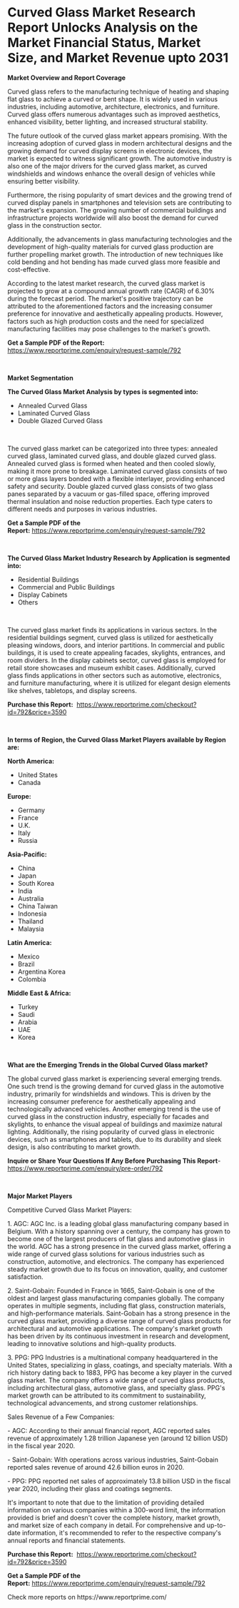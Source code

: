 <p><h1>Curved Glass Market Research Report Unlocks Analysis on the Market Financial Status, Market Size, and Market Revenue upto 2031</h1></p><p><strong>Market Overview and Report Coverage</strong></p>
<p><p>Curved glass refers to the manufacturing technique of heating and shaping flat glass to achieve a curved or bent shape. It is widely used in various industries, including automotive, architecture, electronics, and furniture. Curved glass offers numerous advantages such as improved aesthetics, enhanced visibility, better lighting, and increased structural stability.</p><p>The future outlook of the curved glass market appears promising. With the increasing adoption of curved glass in modern architectural designs and the growing demand for curved display screens in electronic devices, the market is expected to witness significant growth. The automotive industry is also one of the major drivers for the curved glass market, as curved windshields and windows enhance the overall design of vehicles while ensuring better visibility.</p><p>Furthermore, the rising popularity of smart devices and the growing trend of curved display panels in smartphones and television sets are contributing to the market's expansion. The growing number of commercial buildings and infrastructure projects worldwide will also boost the demand for curved glass in the construction sector.</p><p>Additionally, the advancements in glass manufacturing technologies and the development of high-quality materials for curved glass production are further propelling market growth. The introduction of new techniques like cold bending and hot bending has made curved glass more feasible and cost-effective.</p><p>According to the latest market research, the curved glass market is projected to grow at a compound annual growth rate (CAGR) of 6.30% during the forecast period. The market's positive trajectory can be attributed to the aforementioned factors and the increasing consumer preference for innovative and aesthetically appealing products. However, factors such as high production costs and the need for specialized manufacturing facilities may pose challenges to the market's growth.</p></p>
<p><strong>Get a Sample PDF of the Report:</strong> <a href="https://www.reportprime.com/enquiry/request-sample/792">https://www.reportprime.com/enquiry/request-sample/792</a></p>
<p>&nbsp;</p>
<p><strong>Market Segmentation</strong></p>
<p><strong>The Curved Glass Market Analysis by types is segmented into:</strong></p>
<p><ul><li>Annealed Curved Glass</li><li>Laminated Curved Glass</li><li>Double Glazed Curved Glass</li></ul></p>
<p>&nbsp;</p>
<p><p>The curved glass market can be categorized into three types: annealed curved glass, laminated curved glass, and double glazed curved glass. Annealed curved glass is formed when heated and then cooled slowly, making it more prone to breakage. Laminated curved glass consists of two or more glass layers bonded with a flexible interlayer, providing enhanced safety and security. Double glazed curved glass consists of two glass panes separated by a vacuum or gas-filled space, offering improved thermal insulation and noise reduction properties. Each type caters to different needs and purposes in various industries.</p></p>
<p><strong>Get a Sample PDF of the Report:</strong>&nbsp;<a href="https://www.reportprime.com/enquiry/request-sample/792">https://www.reportprime.com/enquiry/request-sample/792</a></p>
<p>&nbsp;</p>
<p><strong>The Curved Glass Market Industry Research by Application is segmented into:</strong></p>
<p><ul><li>Residential Buildings</li><li>Commercial and Public Buildings</li><li>Display Cabinets</li><li>Others</li></ul></p>
<p>&nbsp;</p>
<p><p>The curved glass market finds its applications in various sectors. In the residential buildings segment, curved glass is utilized for aesthetically pleasing windows, doors, and interior partitions. In commercial and public buildings, it is used to create appealing facades, skylights, entrances, and room dividers. In the display cabinets sector, curved glass is employed for retail store showcases and museum exhibit cases. Additionally, curved glass finds applications in other sectors such as automotive, electronics, and furniture manufacturing, where it is utilized for elegant design elements like shelves, tabletops, and display screens.</p></p>
<p><strong>Purchase this Report:</strong>&nbsp; <a href="https://www.reportprime.com/checkout?id=792&price=3590">https://www.reportprime.com/checkout?id=792&price=3590</a></p>
<p>&nbsp;</p>
<p><strong>In terms of Region, the Curved Glass Market Players available by Region are:</strong></p>
<p>
    <p> <strong> North America: </strong>
        <ul>
            <li>United States</li>
            <li>Canada</li>
        </ul>
        </p> 
    <p> <strong> Europe: </strong>
        <ul>
            <li>Germany</li>
            <li>France</li>
            <li>U.K.</li>
            <li>Italy</li>
            <li>Russia</li>
        </ul>
        </p> 
    <p> <strong> Asia-Pacific: </strong>
        <ul>
            <li>China</li>
            <li>Japan</li>
            <li>South Korea</li>
            <li>India</li>
            <li>Australia</li>
            <li>China Taiwan</li>
            <li>Indonesia</li>
            <li>Thailand</li>
            <li>Malaysia</li>
        </ul>
        </p> 
    <p> <strong> Latin America: </strong>
        <ul>
            <li>Mexico</li>
            <li>Brazil</li>
            <li>Argentina Korea</li>
            <li>Colombia</li>
        </ul>
        </p> 
    <p> <strong> Middle East & Africa: </strong>
        <ul>
            <li>Turkey</li>
            <li>Saudi</li>
            <li>Arabia</li>
            <li>UAE</li>
            <li>Korea</li>
        </ul>
    </p>
    </p>
<p>&nbsp;</p>
<p><strong>What are the Emerging Trends in the Global Curved Glass market?</strong></p>
<p><p>The global curved glass market is experiencing several emerging trends. One such trend is the growing demand for curved glass in the automotive industry, primarily for windshields and windows. This is driven by the increasing consumer preference for aesthetically appealing and technologically advanced vehicles. Another emerging trend is the use of curved glass in the construction industry, especially for facades and skylights, to enhance the visual appeal of buildings and maximize natural lighting. Additionally, the rising popularity of curved glass in electronic devices, such as smartphones and tablets, due to its durability and sleek design, is also contributing to market growth.</p></p>
<p><strong>Inquire or Share Your Questions If Any Before Purchasing This Report</strong>- <a href="https://www.reportprime.com/enquiry/pre-order/792">https://www.reportprime.com/enquiry/pre-order/792</a></p>
<p>&nbsp;</p>
<p><strong>Major Market Players</strong></p>
<p><p>Competitive Curved Glass Market Players:</p><p>1. AGC: AGC Inc. is a leading global glass manufacturing company based in Belgium. With a history spanning over a century, the company has grown to become one of the largest producers of flat glass and automotive glass in the world. AGC has a strong presence in the curved glass market, offering a wide range of curved glass solutions for various industries such as construction, automotive, and electronics. The company has experienced steady market growth due to its focus on innovation, quality, and customer satisfaction.</p><p>2. Saint-Gobain: Founded in France in 1665, Saint-Gobain is one of the oldest and largest glass manufacturing companies globally. The company operates in multiple segments, including flat glass, construction materials, and high-performance materials. Saint-Gobain has a strong presence in the curved glass market, providing a diverse range of curved glass products for architectural and automotive applications. The company's market growth has been driven by its continuous investment in research and development, leading to innovative solutions and high-quality products.</p><p>3. PPG: PPG Industries is a multinational company headquartered in the United States, specializing in glass, coatings, and specialty materials. With a rich history dating back to 1883, PPG has become a key player in the curved glass market. The company offers a wide range of curved glass products, including architectural glass, automotive glass, and specialty glass. PPG's market growth can be attributed to its commitment to sustainability, technological advancements, and strong customer relationships.</p><p>Sales Revenue of a Few Companies:</p><p>- AGC: According to their annual financial report, AGC reported sales revenue of approximately 1.28 trillion Japanese yen (around 12 billion USD) in the fiscal year 2020.</p><p>- Saint-Gobain: With operations across various industries, Saint-Gobain reported sales revenue of around 42.6 billion euros in 2020.</p><p>- PPG: PPG reported net sales of approximately 13.8 billion USD in the fiscal year 2020, including their glass and coatings segments.</p><p>It's important to note that due to the limitation of providing detailed information on various companies within a 300-word limit, the information provided is brief and doesn't cover the complete history, market growth, and market size of each company in detail. For comprehensive and up-to-date information, it's recommended to refer to the respective company's annual reports and financial statements.</p></p>
<p><strong>Purchase this Report:</strong>&nbsp;&nbsp;<a href="https://www.reportprime.com/checkout?id=792&price=3590">https://www.reportprime.com/checkout?id=792&price=3590</a></p>
<p></p>
<p><strong>Get a Sample PDF of the Report:</strong>&nbsp;<a href="https://www.reportprime.com/enquiry/request-sample/792">https://www.reportprime.com/enquiry/request-sample/792</a></p>
<p>Check more reports on https://www.reportprime.com/</p>